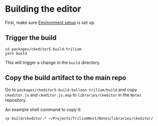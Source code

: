 # Building the editor
First, make sure <a class="reference-link" href="Environment%20setup.md">Environment setup</a> is set up.

## Trigger the build

```plain
cd packages/ckeditor5-build-trilium
yarn build
```

This will trigger a change in the `build` directory.

## Copy the build artifact to the main repo

Go to `packages/ckeditor5-build-balloon-trilium/build` and copy `ckeditor.js` and `ckeditor.js.map` to `libraries/ckeditor` in the `Notes` repository.

An example shell command to copy it:

```plain
cp build/ckeditor.* ~/Projects/TriliumNext/Notes/libraries/ckeditor/
```